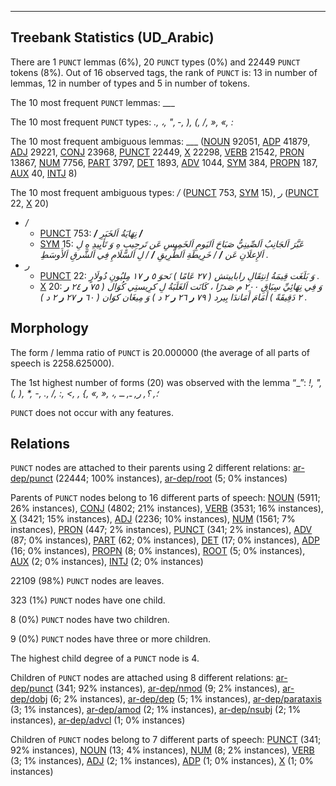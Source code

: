 

--------------------------------------------------------------------------------

## Treebank Statistics (UD_Arabic)

There are 1 `PUNCT` lemmas (6%), 20 `PUNCT` types (0%) and 22449 `PUNCT` tokens (8%).
Out of 16 observed tags, the rank of `PUNCT` is: 13 in number of lemmas, 12 in number of types and 5 in number of tokens.

The 10 most frequent `PUNCT` lemmas: ___

The 10 most frequent `PUNCT` types:  _., ،, ", -, ), (, /, », «, :_

The 10 most frequent ambiguous lemmas: ___ ([NOUN]() 92051, [ADP]() 41879, [ADJ]() 29221, [CONJ]() 23968, [PUNCT]() 22449, [X]() 22298, [VERB]() 21542, [PRON]() 13867, [NUM]() 7756, [PART]() 3797, [DET]() 1893, [ADV]() 1044, [SYM]() 384, [PROPN]() 187, [AUX]() 40, [INTJ]() 8)

The 10 most frequent ambiguous types:  _/_ ([PUNCT]() 753, [SYM]() 15), _ر_ ([PUNCT]() 22, [X]() 20)


* _/_
  * [PUNCT]() 753: _<b>/</b> نِهَايَةُ اَلخَبَرِ <b>/</b>_
  * [SYM]() 15: _عَبَّرَ اَلجَانِبُ اَلصِّينِيُّ صَبَاحَ اَليَومِ اَلخَمِيسِ عَن تَرحِيبِ هِ وَ تَأيِيدِ هِ لِ اَلإِعلَانِ عَن <b>/</b> / خَرِيطَةِ اَلطَّرِيقِ <b>/</b> / لِ اَلسَّلَامِ فِي اَلشَّرقِ اَلأَوسَطِ ._
* _ر_
  * [PUNCT]() 22: _وَ بَلَغَت قِيمَةُ اِنتِقَالِ راباييتش ( ٢٧ عَامًا ) نَحوَ ٥ <b>ر</b> ١٧ مِليُونِ دُولَارٍ ._
  * [X]() 20: _وَ فِي نِهَائِيِّ سِبَاقِ ٢٠٠ م صَدرًا ، كَانَت اَلغَلَبَةُ لِ كرِيستِي كُوَال ( ٧٥ <b>ر</b> ٢٤ <b>ر</b> ٢ دَقِيقَةً ) أَمَامَ أَمَاندَا بِيرد ( ٧٩ <b>ر</b> ٢٦ <b>ر</b> ٢ د ) وَ مِيغَان كوَان ( ٦٠ <b>ر</b> ٢٧ <b>ر</b> ٢ د ) ._

## Morphology

The form / lemma ratio of `PUNCT` is 20.000000 (the average of all parts of speech is 2258.625000).

The 1st highest number of forms (20) was observed with the lemma “_”: _!, ", (, ), *, -, ., /, :, <, \, {, «, », ،, ؛, ؟, ر, ـ, ــ_

`PUNCT` does not occur with any features.


## Relations

`PUNCT` nodes are attached to their parents using 2 different relations: [ar-dep/punct]() (22444; 100% instances), [ar-dep/root]() (5; 0% instances)

Parents of `PUNCT` nodes belong to 16 different parts of speech: [NOUN]() (5911; 26% instances), [CONJ]() (4802; 21% instances), [VERB]() (3531; 16% instances), [X]() (3421; 15% instances), [ADJ]() (2236; 10% instances), [NUM]() (1561; 7% instances), [PRON]() (447; 2% instances), [PUNCT]() (341; 2% instances), [ADV]() (87; 0% instances), [PART]() (62; 0% instances), [DET]() (17; 0% instances), [ADP]() (16; 0% instances), [PROPN]() (8; 0% instances), [ROOT]() (5; 0% instances), [AUX]() (2; 0% instances), [INTJ]() (2; 0% instances)

22109 (98%) `PUNCT` nodes are leaves.

323 (1%) `PUNCT` nodes have one child.

8 (0%) `PUNCT` nodes have two children.

9 (0%) `PUNCT` nodes have three or more children.

The highest child degree of a `PUNCT` node is 4.

Children of `PUNCT` nodes are attached using 8 different relations: [ar-dep/punct]() (341; 92% instances), [ar-dep/nmod]() (9; 2% instances), [ar-dep/dobj]() (6; 2% instances), [ar-dep/dep]() (5; 1% instances), [ar-dep/parataxis]() (3; 1% instances), [ar-dep/amod]() (2; 1% instances), [ar-dep/nsubj]() (2; 1% instances), [ar-dep/advcl]() (1; 0% instances)

Children of `PUNCT` nodes belong to 7 different parts of speech: [PUNCT]() (341; 92% instances), [NOUN]() (13; 4% instances), [NUM]() (8; 2% instances), [VERB]() (3; 1% instances), [ADJ]() (2; 1% instances), [ADP]() (1; 0% instances), [X]() (1; 0% instances)

